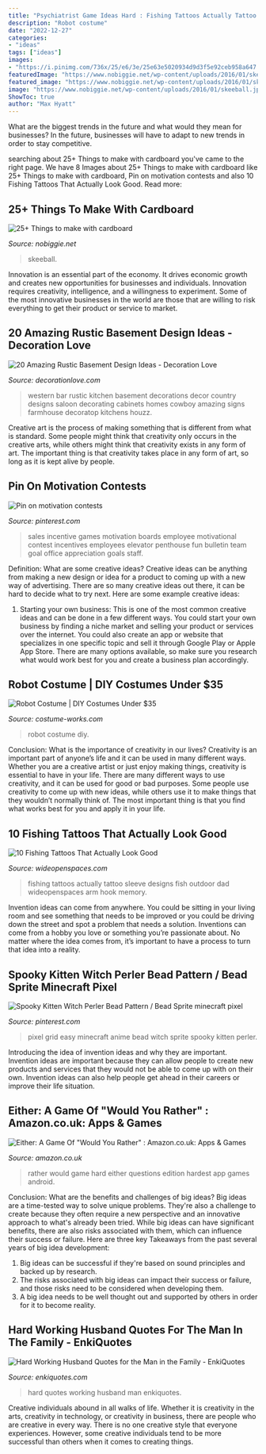 ```yaml
---
title: "Psychiatrist Game Ideas Hard : Fishing Tattoos Actually Tattoo Sleeve Designs Fish Outdoor Dad Wideopenspaces Arm Hook Memory"
description: "Robot costume"
date: "2022-12-27"
categories:
- "ideas"
tags: ["ideas"]
images:
- "https://i.pinimg.com/736x/25/e6/3e/25e63e5020934d9d3f5e92ceb958a647.jpg"
featuredImage: "https://www.nobiggie.net/wp-content/uploads/2016/01/skeeball.jpg"
featured_image: "https://www.nobiggie.net/wp-content/uploads/2016/01/skeeball.jpg"
image: "https://www.nobiggie.net/wp-content/uploads/2016/01/skeeball.jpg"
ShowToc: true
author: "Max Hyatt"
---
```



What are the biggest trends in the future and what would they mean for businesses?
In the future, businesses will have to adapt to new trends in order to stay competitive.

	

		
searching about 25+ Things to make with cardboard you've came to the right page. We have 8 Images about 25+ Things to make with cardboard like 25+ Things to make with cardboard, Pin on motivation contests and also 10 Fishing Tattoos That Actually Look Good. Read more:
		
    
## 25+ Things To Make With Cardboard

<img loading=lazy src="https://www.nobiggie.net/wp-content/uploads/2016/01/skeeball.jpg" onerror="this.onerror=null;this.src='https://tse3.mm.bing.net/th?id=OIP.9HIkXvkAREGRNXsL6c38zAAAAA&amp;pid=15.1';" alt="25+ Things to make with cardboard">

_Source: nobiggie.net_

>skeeball. 

	

Innovation is an essential part of the economy. It drives economic growth and creates new opportunities for businesses and individuals. Innovation requires creativity, intelligence, and a willingness to experiment. Some of the most innovative businesses in the world are those that are willing to risk everything to get their product or service to market.

    
## 20 Amazing Rustic Basement Design Ideas - Decoration Love

<img loading=lazy src="http://www.decorationlove.com/wp-content/uploads/2016/06/Surprising-Rustic-Basement-Design-Ideas.jpg" onerror="this.onerror=null;this.src='https://tse3.mm.bing.net/th?id=OIP.4s7fdZjnXJePCDfCr4omzQHaLH&amp;pid=15.1';" alt="20 Amazing Rustic Basement Design Ideas - Decoration Love">

_Source: decorationlove.com_

>western bar rustic kitchen basement decorations decor country designs saloon decorating cabinets homes cowboy amazing signs farmhouse decoratop kitchens houzz. 

	

Creative art is the process of making something that is different from what is standard. Some people might think that creativity only occurs in the creative arts, while others might think that creativity exists in any form of art. The important thing is that creativity takes place in any form of art, so long as it is kept alive by people.

    
## Pin On Motivation Contests

<img loading=lazy src="https://i.pinimg.com/736x/09/7c/cc/097ccce65f7b39d3ccb22215af1e088b.jpg" onerror="this.onerror=null;this.src='https://tse1.mm.bing.net/th?id=OIP.tTGusCFWc4j-lR4h0Yq5jgAAAA&amp;pid=15.1';" alt="Pin on motivation contests">

_Source: pinterest.com_

>sales incentive games motivation boards employee motivational contest incentives employees elevator penthouse fun bulletin team goal office appreciation goals staff. 

	

Definition: What are some creative ideas?
Creative ideas can be anything from making a new design or idea for a product to coming up with a new way of advertising. There are so many creative ideas out there, it can be hard to decide what to try next. Here are some example creative ideas:
1. Starting your own business: This is one of the most common creative ideas and can be done in a few different ways. You could start your own business by finding a niche market and selling your product or services over the internet. You could also create an app or website that specializes in one specific topic and sell it through Google Play or Apple App Store. There are many options available, so make sure you research what would work best for you and create a business plan accordingly.


    
## Robot Costume | DIY Costumes Under $35

<img loading=lazy src="https://photos.costume-works.com/full/robot46.jpg" onerror="this.onerror=null;this.src='https://tse3.mm.bing.net/th?id=OIP.Puf0OR95tMMiphte_-RiugHaLH&amp;pid=15.1';" alt="Robot Costume | DIY Costumes Under $35">

_Source: costume-works.com_

>robot costume diy. 

	

Conclusion: What is the importance of creativity in our lives?
Creativity is an important part of anyone’s life and it can be used in many different ways. Whether you are a creative artist or just enjoy making things, creativity is essential to have in your life. There are many different ways to use creativity, and it can be used for good or bad purposes. Some people use creativity to come up with new ideas, while others use it to make things that they wouldn’t normally think of. The most important thing is that you find what works best for you and apply it in your life.

    
## 10 Fishing Tattoos That Actually Look Good

<img loading=lazy src="https://cdn0.wideopenspaces.com/wp-content/uploads/2018/09/fishingtats.jpg" onerror="this.onerror=null;this.src='https://tse3.mm.bing.net/th?id=OIP.eBBwV6-csX2-obxnm2dOhQHaD-&amp;pid=15.1';" alt="10 Fishing Tattoos That Actually Look Good">

_Source: wideopenspaces.com_

>fishing tattoos actually tattoo sleeve designs fish outdoor dad wideopenspaces arm hook memory. 

	

Invention ideas can come from anywhere. You could be sitting in your living room and see something that needs to be improved or you could be driving down the street and spot a problem that needs a solution. Inventions can come from a hobby you love or something you’re passionate about. No matter where the idea comes from, it’s important to have a process to turn that idea into a reality.

    
## Spooky Kitten Witch Perler Bead Pattern / Bead Sprite Minecraft Pixel

<img loading=lazy src="https://i.pinimg.com/736x/25/e6/3e/25e63e5020934d9d3f5e92ceb958a647.jpg" onerror="this.onerror=null;this.src='https://tse3.mm.bing.net/th?id=OIP.4MmhrZ0PoLHS27yvBTo6VwHaKX&amp;pid=15.1';" alt="Spooky Kitten Witch Perler Bead Pattern / Bead Sprite minecraft pixel">

_Source: pinterest.com_

>pixel grid easy minecraft anime bead witch sprite spooky kitten perler. 

	

Introducing the idea of invention ideas and why they are important.
Invention ideas are important because they can allow people to create new products and services that they would not be able to come up with on their own. Invention ideas can also help people get ahead in their careers or improve their life situation.

    
## Either: A Game Of &quot;Would You Rather&quot; : Amazon.co.uk: Apps &amp; Games

<img loading=lazy src="https://images-eu.ssl-images-amazon.com/images/I/810guy3-MOL.png" onerror="this.onerror=null;this.src='https://tse4.mm.bing.net/th?id=OIP.-tYlVHzgudf9HJOne3uJLgHaNK&amp;pid=15.1';" alt="Either: A Game Of &quot;Would You Rather&quot; : Amazon.co.uk: Apps &amp; Games">

_Source: amazon.co.uk_

>rather would game hard either questions edition hardest app games android. 

	

Conclusion: What are the benefits and challenges of big ideas?
Big ideas are a time-tested way to solve unique problems. They're also a challenge to create because they often require a new perspective and an innovative approach to what's already been tried. While big ideas can have significant benefits, there are also risks associated with them, which can influence their success or failure. Here are three key Takeaways from the past several years of big idea development: 
1. Big ideas can be successful if they're based on sound principles and backed up by research.
2. The risks associated with big ideas can impact their success or failure, and those risks need to be considered when developing them.
3. A big idea needs to be well thought out and supported by others in order for it to become reality.

    
## Hard Working Husband Quotes For The Man In The Family - EnkiQuotes

<img loading=lazy src="http://i.enkiquotes.com/hy_y7kxIXwHWSjvDzI9dPBLR19M=/images/2016/10/8e5657bb660106796e46f5e6743de821.jpg" onerror="this.onerror=null;this.src='https://tse1.mm.bing.net/th?id=OIP.ytW4ETBNpvYX7CkVJG_PdgDMEy&amp;pid=15.1';" alt="Hard Working Husband Quotes for the Man in the Family - EnkiQuotes">

_Source: enkiquotes.com_

>hard quotes working husband man enkiquotes. 

	

Creative individuals abound in all walks of life. Whether it is creativity in the arts, creativity in technology, or creativity in business, there are people who are creative in every way. There is no one creative style that everyone experiences. However, some creative individuals tend to be more successful than others when it comes to creating things.

